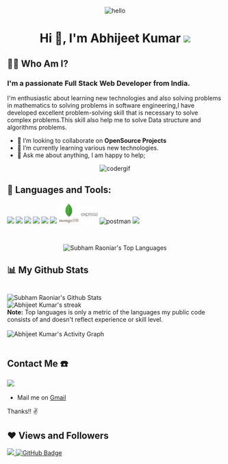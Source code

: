 <p align="center"> <img src="https://raw.githubusercontent.com/Vrindagupta6828/Vrindagupta6828/master/assest/hello.gif" alt="hello" /> </p>
<h1 align="center">Hi 👋, I'm Abhijeet Kumar  <img src="https://camo.githubusercontent.com/63371d36886ee658f5a97401f393e1ab1684b2fd3de674b8f5efc7d410b2a3d0/68747470733a2f2f6d656469612e67697068792e636f6d2f6d656469612f57556c706c634d704f43456d5447427442572f67697068792e676966" width="50px"</h1>

##  🙋‍♂️ Who Am I?
<h3 >I'm a passionate Full Stack Web Developer from India.</h3>
<p>I'm enthusiastic about learning new technologies and also solving problems in mathematics to solving problems in software engineering,I have developed excellent problem-solving skill that is necessary to solve complex problems.This skill also help me to solve Data structure and algorithms problems.</p>

- 👯 I’m looking to collaborate on **OpenSource Projects**
- 🌱 I’m currently learning various new technologies.
- 💬 Ask me about anything, I am happy to help;

 <p align="center"> <img src="https://raw.githubusercontent.com/vrindagupta6828/vrindagupta6828/master/assest/coder.gif" alt="codergif" /> </p>







## 🚀 Languages and Tools:

<p align="left"> 
<img src="https://img.icons8.com/color/48/000000/html-5.png"/>  
    <img src="https://img.icons8.com/color/48/000000/css3.png"/>
   <img src="https://img.icons8.com/color/48/000000/javascript.png"/>
    <img src="https://img.icons8.com/color/48/000000/react-native.png"/> 
    <img src="https://img.icons8.com/color/48/000000/redux.png"/>
     <img src="https://img.icons8.com/color/48/000000/nodejs.png"/>
    <img src="https://raw.githubusercontent.com/devicons/devicon/master/icons/mongodb/mongodb-original-wordmark.svg" alt="mongodb" width="48" height="48"/>
     <img src="https://raw.githubusercontent.com/devicons/devicon/master/icons/express/express-original-wordmark.svg" alt="express" width="40" height="40"/> 
  <img src="https://www.vectorlogo.zone/logos/getpostman/getpostman-icon.svg" alt="postman" width="45" height="45"/> 
   <img src="https://img.icons8.com/color/48/000000/git.png"/> 
  
</p>

<!-- [![React Badge](https://img.shields.io/badge/-React-61DBFB?style=for-the-badge&labelColor=black&logo=react&logoColor=61DBFB)](#)  [![Javascript Badge](https://img.shields.io/badge/-Javascript-F0DB4F?style=for-the-badge&labelColor=black&logo=javascript&logoColor=F0DB4F)](#) [![Typescript Badge](https://img.shields.io/badge/-Typescript-007acc?style=for-the-badge&labelColor=black&logo=typescript&logoColor=007acc)](#) [![Nodejs Badge](https://img.shields.io/badge/-Nodejs-3C873A?style=for-the-badge&labelColor=black&logo=node.js&logoColor=3C873A)](#) [![GraphQL Badge](https://img.shields.io/badge/-GraphQl-e535ab?style=for-the-badge&labelColor=black&logo=node.js&logoColor=e535ab)](#) -->
<br/>
<p align="center"><img alt="Subham Raoniar's Top Languages" src="https://github-readme-stats.vercel.app/api/top-langs/?username=abhijeet9242&langs_count=8&count_private=true&layout=compact&theme=react&hide_border=true&bg_color=0D1117" />
       
</p>

## 📊 My Github Stats

  <br/>
    <div width="300px">
  <img alt="Subham Raoniar's Github Stats" src="https://github-readme-stats.vercel.app/api?username=Abhijeet9242&show_icons=true&count_private=true&theme=react&hide_border=true&bg_color=0D1117" />
    </div>
 <img title="🔥 Get streak stats for your profile at git.io/streak-stats" alt="Abhijeet Kumar's streak" src="https://github-readme-streak-stats.herokuapp.com/?user=Abhijeet9242&theme=black-ice&hide_border=true&stroke=0000&background=060A0CD0"/>
  <br/>
  <b>Note:</b> Top languages is only a metric of the languages my public code consists of and doesn't reflect experience or skill level.


<br/>
<br/>
<img alt="Abhijeet Kumar's Activity Graph" src="https://activity-graph.herokuapp.com/graph?username=Abhijeet9242&bg_color=0D1117&color=5BCDEC&line=5BCDEC&point=FFFFFF&hide_border=true" />

<br/>
<br/>

## Contact Me ☎️
<p align="left">

<a href = "https://www.linkedin.com/in/abhijeet-kumar-252208219/"><img src="https://img.icons8.com/fluent/48/000000/linkedin.png"/></a>
 * Mail me on [Gmail](kumarabhijeet0123@gmail.com) 

</p>
    
 Thanks!! ✌️
    
   


## ❤ Views and Followers
<a href="https://github.com/Meghna-DAS/github-profile-views-counter">
    <img src="https://komarev.com/ghpvc/?username=Abhijeet9242">
</a>
<a href="https://github.com/Abhijeet9242?tab=followers"><img src="https://img.shields.io/github/followers/Abhijeet9242?label=Followers&style=social" alt="GitHub Badge"></a>
